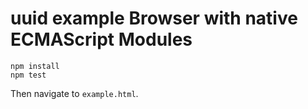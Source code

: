# uuid example Browser with native ECMAScript Modules

```
npm install
npm test
```

Then navigate to `example.html`.
